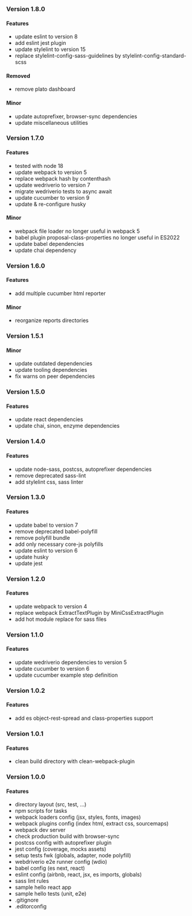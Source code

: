### Version 1.8.0

#### Features

* update eslint to version 8
* add eslint jest plugin
* update stylelint to version 15
* replace stylelint-config-sass-guidelines by stylelint-config-standard-scss

#### Removed

* remove plato dashboard

#### Minor

* update autoprefixer, browser-sync dependencies
* update miscellaneous utilities

### Version 1.7.0

#### Features

* tested with node 18
* update webpack to version 5
* replace webpack hash by contenthash
* update wedriverio to version 7
* migrate wedriverio tests to async await
* update cucumber to version 9
* update & re-configure husky

#### Minor

* webpack file loader no longer useful in webpack 5
* babel plugin proposal-class-properties no longer useful in ES2022
* update babel dependencies
* update chai dependency

### Version 1.6.0

#### Features

* add multiple cucumber html reporter

#### Minor

* reorganize reports directories

### Version 1.5.1

#### Minor

* update outdated dependencies
* update tooling dependencies
* fix warns on peer dependencies

### Version 1.5.0

#### Features

* update react dependencies
* update chai, sinon, enzyme dependencies

### Version 1.4.0

#### Features

* update node-sass, postcss, autoprefixer dependencies
* remove deprecated sass-lint
* add stylelint css, sass linter

### Version 1.3.0

#### Features

* update babel to version 7
* remove deprecated babel-polyfill
* remove polyfill bundle
* add only necessary core-js polyfills
* update eslint to version 6
* update husky
* update jest

### Version 1.2.0

#### Features

* update webpack to version 4
* replace webpack ExtractTextPlugin by MiniCssExtractPlugin
* add hot module replace for sass files

### Version 1.1.0

#### Features

* update wedriverio dependencies to version 5
* update cucumber to version 6
* update cucumber example step definition

### Version 1.0.2

#### Features

* add es object-rest-spread and class-properties support

### Version 1.0.1

#### Features

* clean build directory with clean-webpack-plugin

### Version 1.0.0

#### Features

* directory layout (src, test, ...)
* npm scripts for tasks
* webpack loaders config (jsx, styles, fonts, images)
* webpack plugins config (index html, extract css, sourcemaps)
* webpack dev server
* check production build with browser-sync
* postcss config with autoprefixer plugin
* jest config (coverage, mocks assets)
* setup tests fwk (globals, adapter, node polyfill)
* webdriverio e2e runner config (wdio)
* babel config (es next, react)
* eslint config (airbnb, react, jsx, es imports, globals)
* sass lint rules
* sample hello react app
* sample hello tests (unit, e2e)
* .gitignore
* .editorconfig
